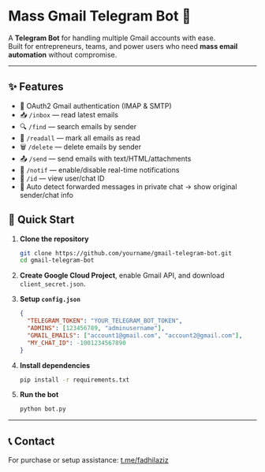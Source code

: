 # Mass Gmail Telegram Bot 🚀

A **Telegram Bot** for handling multiple Gmail accounts with ease.  
Built for entrepreneurs, teams, and power users who need **mass email automation** without compromise.

---

## ✨ Features
- 🔑 OAuth2 Gmail authentication (IMAP & SMTP)  
- 📥 `/inbox` — read latest emails  
- 🔍 `/find` — search emails by sender  
- 📖 `/readall` — mark all emails as read  
- 🗑 `/delete` — delete emails by sender  
- 📤 `/send` — send emails with text/HTML/attachments  
- 🔔 `/notif` — enable/disable real-time notifications  
- 👤 `/id` — view user/chat ID  
- 📩 Auto detect forwarded messages in private chat → show original sender/chat info  

## 🚀 Quick Start

1. **Clone the repository**
   ```bash
   git clone https://github.com/yourname/gmail-telegram-bot.git
   cd gmail-telegram-bot
   ```

2. **Create Google Cloud Project**, enable Gmail API, and download `client_secret.json`.

3. **Setup `config.json`**
   ```json
   {
     "TELEGRAM_TOKEN": "YOUR_TELEGRAM_BOT_TOKEN",
     "ADMINS": [123456789, "adminusername"],
     "GMAIL_EMAILS": ["account1@gmail.com", "account2@gmail.com"],
     "MY_CHAT_ID": -1001234567890
   }
   ```

4. **Install dependencies**
   ```bash
   pip install -r requirements.txt
   ```

5. **Run the bot**
   ```bash
   python bot.py
   ```

---

## 📞 Contact
For purchase or setup assistance: [t.me/fadhilaziz](https://t.me/fadhilaziz)
